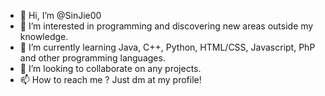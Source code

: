- 👋 Hi, I’m @SinJie00
- 👀 I’m interested in programming and discovering new areas outside my knowledge.
- 🌱 I’m currently learning Java, C++, Python, HTML/CSS, Javascript, PhP and other programming languages.
- 💞️ I’m looking to collaborate on any projects.
- 📫 How to reach me ? Just dm at my profile!

<!---
SinJie00/SinJie00 is a ✨ special ✨ repository because its `README.md` (this file) appears on your GitHub profile.
You can click the Preview link to take a look at your changes.
--->
